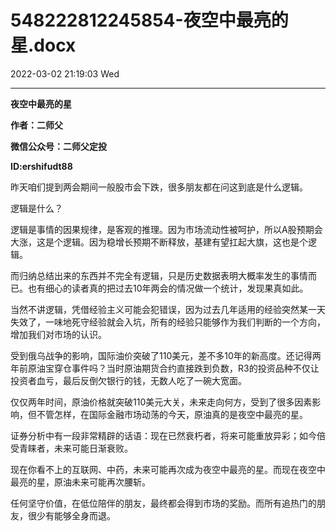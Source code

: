 # 548222812245854-夜空中最亮的星.docx

2022-03-02 21:19:03 Wed

----

__夜空中最亮的星__

__作者：二师父__

__微信公众号：二师父定投__

__ID:ershifudt88__

昨天咱们提到两会期间一般股市会下跌，很多朋友都在问这到底是什么逻辑。

逻辑是什么？

逻辑是事情的因果规律，是客观的推理。因为市场流动性被呵护，所以A股预期会大涨，这是个逻辑。因为稳增长预期不断释放，基建有望扛起大旗，这也是个逻辑。

而归纳总结出来的东西并不完全有逻辑，只是历史数据表明大概率发生的事情而已。也有细心的读者真的把过去10年两会的情况做一个统计，发现果真如此。

当然不讲逻辑，凭借经验主义可能会犯错误，因为过去几年适用的经验突然某一天失效了，一味地死守经验就会入坑，所有的经验只能够作为我们判断的一个方向，增加我们对市场的认识。

受到俄乌战争的影响，国际油价突破了110美元，差不多10年的新高度。还记得两年前原油宝穿仓事件吗？当时原油期货合约直接跌到负数，R3的投资品种不仅让投资者血亏，最后反倒欠银行的钱，无数人吃了一碗大宽面。

仅仅两年时间，原油价格就突破110美元大关，未来走向何方，受到了很多因素影响，但不管怎样，在国际金融市场动荡的今天，原油真的是夜空中最亮的星。

证券分析中有一段非常精辟的话语：现在已然衰朽者，将来可能重放异彩；如今倍受青睐者，未来可能日渐衰败。

现在你看不上的互联网、中药，未来可能再次成为夜空中最亮的星。而现在夜空中最亮的星，原油未来可能再次腰斩。

任何坚守价值，在低位陪伴的朋友，最终都会得到市场的奖励。而所有追热门的朋友，很少有能够全身而退。

